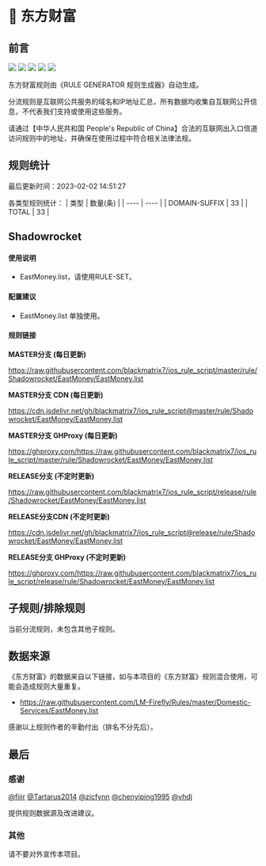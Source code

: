 # 🧸 东方财富

## 前言

![](https://shields.io/badge/-移除重复规则-ff69b4) ![](https://shields.io/badge/-DOMAIN与DOMAIN--SUFFIX合并-green) ![](https://shields.io/badge/-DOMAIN--SUFFIX间合并-critical) ![](https://shields.io/badge/-DOMAIN--SUFFIX与DOMAIN--KEYWORD合并-blue) ![](https://shields.io/badge/-IP--CIDR(6)合并-blueviolet) 

东方财富规则由《RULE GENERATOR 规则生成器》自动生成。

分流规则是互联网公共服务的域名和IP地址汇总，所有数据均收集自互联网公开信息，不代表我们支持或使用这些服务。

请通过【中华人民共和国 People's Republic of China】合法的互联网出入口信道访问规则中的地址，并确保在使用过程中符合相关法律法规。

## 规则统计

最后更新时间：2023-02-02 14:51:27

各类型规则统计：
| 类型 | 数量(条)  | 
| ---- | ----  |
| DOMAIN-SUFFIX | 33  | 
| TOTAL | 33  | 


## Shadowrocket 

#### 使用说明
- EastMoney.list，请使用RULE-SET。

#### 配置建议
- EastMoney.list 单独使用。

#### 规则链接
**MASTER分支 (每日更新)**

https://raw.githubusercontent.com/blackmatrix7/ios_rule_script/master/rule/Shadowrocket/EastMoney/EastMoney.list

**MASTER分支 CDN (每日更新)**

https://cdn.jsdelivr.net/gh/blackmatrix7/ios_rule_script@master/rule/Shadowrocket/EastMoney/EastMoney.list

**MASTER分支 GHProxy (每日更新)**

https://ghproxy.com/https://raw.githubusercontent.com/blackmatrix7/ios_rule_script/master/rule/Shadowrocket/EastMoney/EastMoney.list

**RELEASE分支 (不定时更新)**

https://raw.githubusercontent.com/blackmatrix7/ios_rule_script/release/rule/Shadowrocket/EastMoney/EastMoney.list

**RELEASE分支CDN (不定时更新)**

https://cdn.jsdelivr.net/gh/blackmatrix7/ios_rule_script@release/rule/Shadowrocket/EastMoney/EastMoney.list

**RELEASE分支 GHProxy (不定时更新)**

https://ghproxy.com/https://raw.githubusercontent.com/blackmatrix7/ios_rule_script/release/rule/Shadowrocket/EastMoney/EastMoney.list

## 子规则/排除规则


当前分流规则，未包含其他子规则。

## 数据来源

《东方财富》的数据来自以下链接，如与本项目的《东方财富》规则混合使用，可能会造成规则大量重复。

- https://raw.githubusercontent.com/LM-Firefly/Rules/master/Domestic-Services/EastMoney.list


感谢以上规则作者的辛勤付出（排名不分先后）。

## 最后

### 感谢

[@fiiir](https://github.com/fiiir) [@Tartarus2014](https://github.com/Tartarus2014) [@zjcfynn](https://github.com/zjcfynn) [@chenyiping1995](https://github.com/chenyiping1995) [@vhdj](https://github.com/vhdj)

提供规则数据源及改进建议。

### 其他

请不要对外宣传本项目。